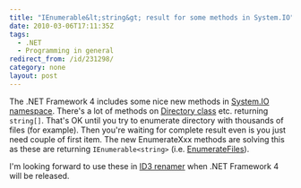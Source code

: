 ```yaml
---
title: "IEnumerable&lt;string&gt; result for some methods in System.IO"
date: 2010-03-06T17:11:35Z
tags:
  - .NET
  - Programming in general
redirect_from: /id/231298/
category: none
layout: post
---
```

The .NET Framework 4 includes some nice new methods in [System.IO namespace][1]. There's a lot of methods on [Directory class][2] etc. returning `string[]`. That's OK until you try to enumerate directory with thousands of files (for example). Then you're waiting for complete result even is you just need couple of first item. The new EnumerateXxx methods are solving this as these are returning `IEnumerable<string>` (i.e. [EnumerateFiles][3]).

I'm looking forward to use these in [ID3 renamer][4] when .NET Framework 4 will be released.

[1]: http://msdn.microsoft.com/en-us/library/29kt2zfk(v=VS.100).aspx
[2]: http://msdn.microsoft.com/en-us/library/wa70yfe2(v=VS.100).aspx
[3]: http://msdn.microsoft.com/en-us/library/dd383571(v=VS.100).aspx
[4]: http://www.ID3renamer.com